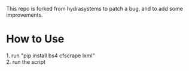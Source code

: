 This repo is forked from hydrasystems to patch a bug, and to add some improvements.
<h1>
  How to Use
</h1>
<div>
 1. run "pip install bs4 cfscrape lxml"
</div>
<div>
 2. run the script
</div>
